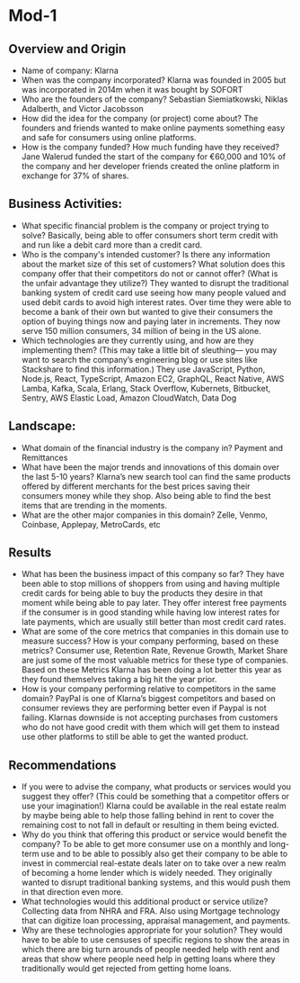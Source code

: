 # Mod-1

## Overview and Origin

* Name of company: 
	Klarna
* When was the company incorporated?
	Klarna was founded in 2005 but was incorporated in 2014m when it was bought by SOFORT
* Who are the founders of the company?
	Sebastian Siemiatkowski, Niklas Adalberth, and Victor Jacobsson
* How did the idea for the company (or project) come about?
	The founders and friends wanted to make online payments something easy and safe for consumers using online platforms. 
* How is the company funded? How much funding have they received?
	Jane Walerud funded the start of the company for €60,000 and 10% of the company and her developer friends created the online platform in exchange for 37% of shares.

## Business Activities:
* What specific financial problem is the company or project trying to solve?
	Basically, being able to offer consumers short term credit with and run like a debit card more than a credit card. 
* Who is the company's intended customer?  Is there any information about the market size of this set of customers?
What solution does this company offer that their competitors do not or cannot offer? (What is the unfair advantage they utilize?)
	They wanted to disrupt the traditional banking system of credit card use seeing how many people valued and used debit cards to avoid high interest rates. Over time they were able to become a bank of their own but wanted to give their consumers the option of buying things now and paying later in increments. They now serve 150 million consumers, 34 million of being in the US alone. 
* Which technologies are they currently using, and how are they implementing them? (This may take a little bit of sleuthing–– you may want to search the company’s engineering blog or use sites like Stackshare to find this information.)
	They use JavaScript, Python, Node.js, React, TypeScript, Amazon EC2, GraphQL, React Native, AWS Lamba, Kafka, Scala, Erlang, Stack Overflow, Kubernets, Bitbucket, Sentry, AWS Elastic Load, Amazon CloudWatch, Data Dog

## Landscape:
* What domain of the financial industry is the company in?
	Payment and Remittances 
* What have been the major trends and innovations of this domain over the last 5-10 years?
	Klarna’s new search tool can find the same products offered by different merchants for the best prices saving their consumers money while they shop. Also being able to find the best items that are trending in the moments. 
* What are the other major companies in this domain?
	Zelle, Venmo, Coinbase, Applepay, MetroCards, etc

## Results
* What has been the business impact of this company so far?
	They have been able to stop millions of shoppers from using and having multiple credit cards for being able to buy the products they desire in that moment while being able to pay later. They offer interest free payments if the consumer is in good standing while having low interest rates for late payments, which are usually still better than most credit card rates. 
* What are some of the core metrics that companies in this domain use to measure success? How is your company performing, based on these metrics?		Consumer use, Retention Rate, Revenue Growth, Market Share are just some of the most valuable metrics for these type of companies. Based on these Metrics Klarna has been doing a lot better this year as they found themselves taking a big hit the year prior. 
* How is your company performing relative to competitors in the same domain?
	PayPal is one of Klarna’s biggest competitors and based on consumer reviews they are performing better even if Paypal is not failing. Klarnas downside is not accepting purchases from customers who do not have good credit with them which will get them to instead use other platforms to still be able to get the wanted product. 

## Recommendations
* If you were to advise the company, what products or services would you suggest they offer? (This could be something that a competitor offers or use your imagination!)
	Klarna could be available in the real estate realm by maybe being able to help those falling behind in rent to cover the remaining cost to not fall in default or resulting in them being evicted.
* Why do you think that offering this product or service would benefit the company?
	To be able to get more consumer use on a monthly and long-term use and to be able to possibly also get their company to be able to invest in commercial real-estate deals later on to take over a new realm of becoming a home lender which is widely needed. They originally wanted to disrupt traditional banking systems, and this would push them in that direction even more. 
* What technologies would this additional product or service utilize?
	Collecting data from NHRA and FRA. Also using Mortgage technology that can digitize loan processing, appraisal management, and payments. 	
* Why are these technologies appropriate for your solution?
	They would have to be able to use censuses of specific regions to show the areas in which there are big turn arounds of people needed help with rent and areas that show where people need help in getting loans where they traditionally would get rejected from getting home loans.
